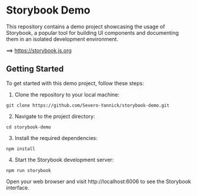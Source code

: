 # Storybook Demo

This repository contains a demo project showcasing the usage of Storybook, a popular tool for building UI components and documenting them in an isolated development environment.

==> https://storybook.js.org

## Getting Started

To get started with this demo project, follow these steps:

1. Clone the repository to your local machine:
  ```shell
  git clone https://github.com/Severo-Yannick/storybook-demo.git
  ```

2. Navigate to the project directory:
  ```shell
  cd storybook-demo
  ```

3. Install the required dependencies:
  ```shell
  npm install
  ```

4. Start the Storybook development server:
  ```shell
  npm run storybook
  ```

Open your web browser and visit http://localhost:6006 to see the Storybook interface.

